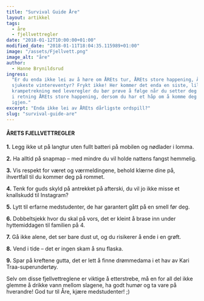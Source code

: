 ```yaml
---
title: "Survival Guide Åre"
layout: artikkel
tags:
  - åre
  - fjellvettregler
date: "2018-01-12T10:00:00+01:00"
modified_date: "2018-01-11T18:04:35.115989+01:00"
image: "/assets/Fjellvett.png"
image_alt: "åre"
author:
  - Hanne Brynildsrud
ingress:
  "Er du enda ikke lei av å høre om ÅREts tur, ÅREts store happening, ÅREts
  sjukeste vintereventyr? Frykt ikke! Her kommer det enda en siste, lille
  krampetrekning med leveregler du bør prøve å følge når du setter deg på bussen
  i retning ÅREts store happening, dersom du har et håp om å komme deg hjem
  igjen."
excerpt: "Enda ikke lei av ÅREts dårligste ordspill?"
slug: "survival-guide-are"
---
```


#### ÅRETS FJELLVETTREGLER

**1.** Legg ikke ut på langtur uten fullt batteri på mobilen og nødlader i
lomma.

**2.** Ha alltid på snapmap – med mindre du vil holde nattens fangst hemmelig.

**3.** Vis respekt for været og værmeldingene, behold klærne dine på, ihvertfall
til du kommer deg på rommet.

**4.** Tenk for guds skyld på antrekket på afterski, du vil jo ikke misse et
knallskudd til Instagram?

**5.** Lytt til erfarne medstudenter, de har garantert gått på en smell før deg.

**6.** Dobbeltsjekk hvor du skal på vors, det er kleint å brase inn under
hyttemiddagen til familien på 4.

**7.** Gå ikke alene, det ser bare dust ut, og du risikerer å ende i en grøft.

**8.** Vend i tide – det er ingen skam å snu flaska.

**9.** Spar på kreftene gutta, det er lett å finne drømmedama i et hav av Kari
Traa-superundertøy.

Selv om disse fjellvettreglene er viktige å etterstrebe, må en for all del ikke
glemme å drikke vann mellom slagene, ha godt humør og ta vare på hverandre! God
tur til Åre, kjære medstudenter! ;)
